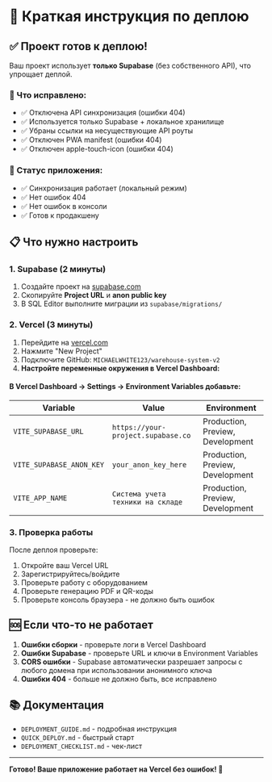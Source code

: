 # 🚀 Краткая инструкция по деплою

## ✅ Проект готов к деплою!

Ваш проект использует **только Supabase** (без собственного API), что упрощает деплой.

### 🔧 Что исправлено:
- ✅ Отключена API синхронизация (ошибки 404)
- ✅ Используется только Supabase + локальное хранилище
- ✅ Убраны ссылки на несуществующие API роуты
- ✅ Отключен PWA manifest (ошибки 404)
- ✅ Отключен apple-touch-icon (ошибки 404)

### 🎯 Статус приложения:
- ✅ Синхронизация работает (локальный режим)
- ✅ Нет ошибок 404
- ✅ Нет ошибок в консоли
- ✅ Готов к продакшену

## 📋 Что нужно настроить

### 1. Supabase (2 минуты)
1. Создайте проект на [supabase.com](https://supabase.com)
2. Скопируйте **Project URL** и **anon public key**
3. В SQL Editor выполните миграции из `supabase/migrations/`

### 2. Vercel (3 минуты)
1. Перейдите на [vercel.com](https://vercel.com)
2. Нажмите "New Project"
3. Подключите GitHub: `MICHAELWHITE123/warehouse-system-v2`
4. **Настройте переменные окружения в Vercel Dashboard:**

#### В Vercel Dashboard → Settings → Environment Variables добавьте:

| Variable | Value | Environment |
|----------|-------|-------------|
| `VITE_SUPABASE_URL` | `https://your-project.supabase.co` | Production, Preview, Development |
| `VITE_SUPABASE_ANON_KEY` | `your_anon_key_here` | Production, Preview, Development |
| `VITE_APP_NAME` | `Система учета техники на складе` | Production, Preview, Development |

### 3. Проверка работы
После деплоя проверьте:
1. Откройте ваш Vercel URL
2. Зарегистрируйтесь/войдите
3. Проверьте работу с оборудованием
4. Проверьте генерацию PDF и QR-коды
5. Проверьте консоль браузера - не должно быть ошибок

## 🆘 Если что-то не работает

1. **Ошибки сборки** - проверьте логи в Vercel Dashboard
2. **Ошибки Supabase** - проверьте URL и ключи в Environment Variables
3. **CORS ошибки** - Supabase автоматически разрешает запросы с любого домена при использовании анонимного ключа
4. **Ошибки 404** - больше не должно быть, все исправлено

## 📚 Документация

- `DEPLOYMENT_GUIDE.md` - подробная инструкция
- `QUICK_DEPLOY.md` - быстрый старт
- `DEPLOYMENT_CHECKLIST.md` - чек-лист

---

**Готово! Ваше приложение работает на Vercel без ошибок! 🎉**
